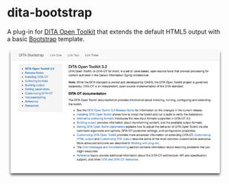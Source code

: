 # dita-bootstrap

A plug-in for [DITA Open Toolkit][1] that extends the default HTML5 output with a basic [Bootstrap][2] template.

![Sample DITA Bootstrap output](images/dita-bootstrap-default-screenshot.png)

[1]: http://www.dita-ot.org
[2]: https://getbootstrap.com/docs/3.3

